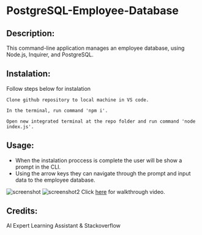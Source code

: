 # PostgreSQL-Employee-Database
## Description:
This command-line application manages an employee database, using Node.js, Inquirer, and PostgreSQL.
## Instalation:
Follow steps below for instalation
```
Clone github repository to local machine in VS code.

In the terminal, run command 'npm i'.

Open new integrated terminal at the repo folder and run command 'node index.js'.
```
## Usage:
- When the instalation proccess is complete the user will be show a prompt in the CLI.
- Using the arrow keys they can navigate through the prompt and input data to the employee database.

![screenshot](./assets/img/Screenshot%202024-05-23%20at%2010.14.49 PM.png)
![screenshot2](./assets/img/Screenshot%202024-05-23%20at%2010.06.42 PM.png)
Click [here](https://www.loom.com/share/e6267b323c3b40e4a706a93f367575a7?sid=fbc8eff0-42e3-4f74-8f90-4e02879ebab8) for walkthrough video.
## Credits:
AI Expert Learning Assistant & Stackoverflow




